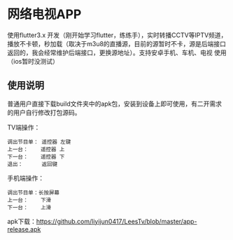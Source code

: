 # 网络电视APP

使用flutter3.x 开发（刚开始学习flutter，练练手），实时转播CCTV等IPTV频道，播放不卡顿，秒加载（取决于m3u8的直播源，目前的源暂时不卡，源是后端接口返回的，我会经常维护后端接口，更换源地址）。支持安卓手机、车机、电视 使用（ios暂时没测试）

## 使用说明

普通用户直接下载build文件夹中的apk包，安装到设备上即可使用，有二开需求的用户自行修改打包源码。

TV端操作：

    调出节目单： 遥控器 左键
    上一台：    遥控器 上
    下一台：    遥控器 下
    退出：      返回键

手机端操作：

    调出节目单：长按屏幕
    上一台：    下滑
    下一台：    上滑

apk下载：https://github.com/liyijun0417/LeesTv/blob/master/app-release.apk

